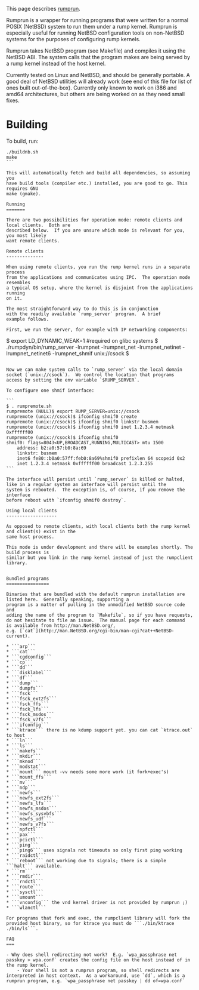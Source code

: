 This page describes [rumprun](http://repo.rumpkernel.org/rumprun).

Rumprun is a wrapper for running programs that were written for a normal POSIX (NetBSD) system to run them under a rump kernel.  Rumprun is especially useful for running NetBSD configuration tools on non-NetBSD systems for the purposes of configuring rump kernels.

Rumprun takes NetBSD program (see Makefile) and compiles it using the NetBSD ABI.  The system calls that the program makes are being served by a rump kernel instead of the host kernel.

Currently tested on Linux and NetBSD, and should be generally
portable. A good deal of NetBSD utilities will already work
(see end of this file for list of ones built out-of-the-box).
Currently only known to work on i386 and amd64 architectures,
but others are being worked on as they need small fixes.

Building
========

To build, run: 
````
./buildnb.sh
make
```

This will automatically fetch and build all dependencies, so assuming you
have build tools (compiler etc.) installed, you are good to go. This requires GNU
make (gmake).

Running
=======

There are two possibilities for operation mode: remote clients and local clients.  Both are
described below.  If you are unsure which mode is relevant for you, you most likely
want remote clients.

Remote clients
--------------

When using remote clients, you run the rump kernel runs in a separate process
from the applications and communicates using IPC.  The operation mode resembles
a typical OS setup, where the kernel is disjoint from the applications running
on it.

The most straightforward way to do this is in conjunction
with the readily available `rump_server` program.  A brief
example follows.

First, we run the server, for example with IP networking components:

````
$ export LD_DYNAMIC_WEAK=1 #required on glibc systems
$ ./rumpdyn/bin/rump_server -lrumpnet -lrumpnet_net -lrumpnet_netinet -lrumpnet_netinet6 -lrumpnet_shmif unix://csock
$
````

Now we can make system calls to `rump_server` via the local domain
socket (`unix://csock`).  We control the location that programs
access by setting the env variable `$RUMP_SERVER`.

To configure one shmif interface:

```
$ . rumpremote.sh
rumpremote (NULL)$ export RUMP_SERVER=unix://csock
rumpremote (unix://csock)$ ifconfig shmif0 create
rumpremote (unix://csock)$ ifconfig shmif0 linkstr busmem
rumpremote (unix://csock)$ ifconfig shmif0 inet 1.2.3.4 netmask 0xffffff00
rumpremote (unix://csock)$ ifconfig shmif0
shmif0: flags=8043<UP,BROADCAST,RUNNING,MULTICAST> mtu 1500
	address: b2:a0:57:b0:8a:69
	linkstr: busmem
	inet6 fe80::b0a0:57ff:feb0:8a69%shmif0 prefixlen 64 scopeid 0x2
	inet 1.2.3.4 netmask 0xffffff00 broadcast 1.2.3.255
```

The interface will persist until `rump_server` is killed or halted,
like in a regular system an interface will persist until the
system is rebooted.  The exception is, of course, if you remove the interface
before reboot with `ifconfig shmif0 destroy`.

Using local clients
-------------------

As opposed to remote clients, with local clients both the rump kernel and client(s) exist in the
same host process.

This mode is under development and there will be examples shortly. The build process is
similar but you link in the rump kernel instead of just the rumpclient library.


Bundled programs
================

Binaries that are bundled with the default rumprun installation are
listed here.  Generally speaking, supporting a
program is a matter of pulling in the unmodified NetBSD source code and
adding the name of the program to `Makefile`, so if you have requests,
do not hesitate to file an issue.  The manual page for each command
is available from http://man.NetBSD.org/,
e.g. [`cat`](http://man.NetBSD.org/cgi-bin/man-cgi?cat++NetBSD-current).

* ```arp```
* ```cat```
* ```cgdconfig```
* ```cp```
* ```dd```
* ```disklabel```
* ```df```
* ```dump```
* ```dumpfs```
* ```fsck```
* ```fsck_ext2fs```
* ```fsck_ffs```
* ```fsck_lfs```
* ```fsck_msdos```
* ```fsck_v7fs```
* ```ifconfig```
* ```ktrace``` there is no kdump support yet. you can cat `ktrace.out` to host
* ```ln```
* ```ls```
* ```makefs```
* ```mkdir```
* ```mknod```
* ```modstat```
* ```mount``` mount -vv needs some more work (it fork+exec's)
* ```mount_ffs```
* ```mv```
* ```ndp```
* ```newfs```
* ```newfs_ext2fs```
* ```newfs_lfs```
* ```newfs_msdos```
* ```newfs_sysvbfs```
* ```newfs_udf```
* ```newfs_v7fs```
* ```npfctl```
* ```pax```
* ```pcictl```
* ```ping```
* ```ping6``` uses signals not timeouts so only first ping working
* ```raidctl```
* ```reboot``` not working due to signals; there is a simple ```halt``` available.
* ```rm```
* ```rmdir```
* ```rndctl```
* ```route```
* ```sysctl```
* ```umount```
* ```vnconfig``` the vnd kernel driver is not provided by rumprun ;)
* ```wlanctl```

For programs that fork and exec, the rumpclient library will fork the provided host binary, so for ktrace you must do ```./bin/ktrace ./bin/ls```.

FAQ
===

- Why does shell redirecting not work?  E.g. `wpa_passphrase net passkey > wpa.conf` creates the config file on the host instead of in the rump kernel.
    - Your shell is not a rumprun program, so shell redirects are interpreted in host context.  As a workaround, use `dd`, which is a rumprun program, e.g. `wpa_passphrase net passkey | dd of=wpa.conf`
